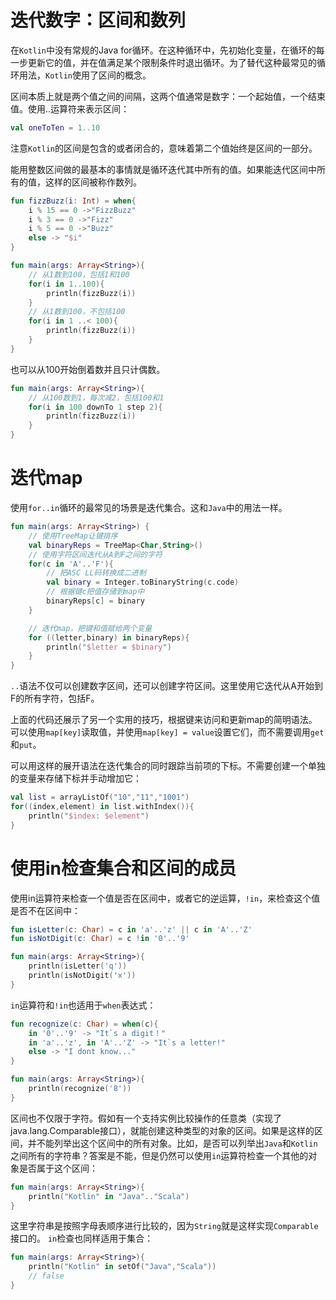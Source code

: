 # 迭代数字：区间和数列
在`Kotlin`中没有常规的Java for循环。在这种循环中，先初始化变量，在循环的每一步更新它的值，并在值满足某个限制条件时退出循环。为了替代这种最常见的循环用法，`Kotlin`使用了区间的概念。

区间本质上就是两个值之间的间隔，这两个值通常是数字：一个起始值，一个结束值。使用..运算符来表示区间：
```kotlin
val oneToTen = 1..10
```

注意`Kotlin`的区间是包含的或者闭合的，意味着第二个值始终是区间的一部分。

能用整数区间做的最基本的事情就是循环迭代其中所有的值。如果能迭代区间中所有的值，这样的区间被称作数列。

```kotlin
fun fizzBuzz(i: Int) = when{
    i % 15 == 0 ->"FizzBuzz"
    i % 3 == 0 ->"Fizz"
    i % 5 == 0 ->"Buzz"
    else -> "$i"
}

fun main(args: Array<String>){
    // 从1数到100，包括1和100
    for(i in 1..100){
        println(fizzBuzz(i))
    }
    // 从1数到100，不包括100
    for(i in 1 ..< 100){
        println(fizzBuzz(i))
    }
}
```

也可以从100开始倒着数并且只计偶数。
```kotlin
fun main(args: Array<String>){
    // 从100数到1，每次减2，包括100和1
    for(i in 100 downTo 1 step 2){
        println(fizzBuzz(i))
    }
}
```

# 迭代map
使用`for..in`循环的最常见的场景是迭代集合。这和`Java`中的用法一样。
```kotlin
fun main(args: Array<String>) {
    // 使用TreeMap让键排序
    val binaryReps = TreeMap<Char,String>()
    // 使用字符区间迭代从A到F之间的字符
    for(c in 'A'..'F'){
        // 把ASC LL码转换成二进制
        val binary = Integer.toBinaryString(c.code)
        // 根据键c把值存储到map中
        binaryReps[c] = binary
    }

    // 迭代map，把键和值赋给两个变量
    for ((letter,binary) in binaryReps){
        println("$letter = $binary")
    }
}
```

`..`语法不仅可以创建数字区间，还可以创建字符区间。这里使用它迭代从A开始到F的所有字符，包括F。

上面的代码还展示了另一个实用的技巧，根据键来访问和更新map的简明语法。可以使用`map[key]`读取值，并使用`map[key] = value`设置它们，而不需要调用`get`和`put`。

可以用这样的展开语法在迭代集合的同时跟踪当前项的下标。不需要创建一个单独的变量来存储下标并手动增加它：
```kotlin
val list = arrayListOf("10","11","1001")
for((index,element) in list.withIndex()){
    println("$index: $element")
}
```

# 使用in检查集合和区间的成员
使用in运算符来检查一个值是否在区间中，或者它的逆运算，`!in`，来检查这个值是否不在区间中：
```kotlin
fun isLetter(c: Char) = c in 'a'..'z' || c in 'A'..'Z'
fun isNotDigit(c: Char) = c !in '0'..'9'

fun main(args: Array<String>){
    println(isLetter('q'))
    println(isNotDigit('x'))
}
```

`in`运算符和`!in`也适用于`when`表达式：
```kotlin
fun recognize(c: Char) = when(c){
    in '0'..'9' -> "It`s a digit！"
    in 'a'..'z', in 'A'..'Z' -> "It`s a letter!"
    else -> "I dont know..."
}

fun main(args: Array<String>){
    println(recognize('8'))
}
```

区间也不仅限于字符。假如有一个支持实例比较操作的任意类（实现了java.lang.Comparable接口），就能创建这种类型的对象的区间。如果是这样的区间，并不能列举出这个区间中的所有对象。比如，是否可以列举出`Java`和`Kotlin`之间所有的字符串？答案是不能，但是仍然可以使用`in`运算符检查一个其他的对象是否属于这个区间：
```kotlin
fun main(args: Array<String>){
    println("Kotlin" in "Java".."Scala")
}
```

这里字符串是按照字母表顺序进行比较的，因为`String`就是这样实现`Comparable`接口的。
`in`检查也同样适用于集合：
```kotlin
fun main(args: Array<String>){
    println("Kotlin" in setOf("Java","Scala"))
    // false
}
```


